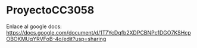 # ProyectoCC3058

Enlace al google docs: https://docs.google.com/document/d/1T7YcDqfb2XDPCBNPc1DGO7KSHcpOBOKMUqYRVFoB-4o/edit?usp=sharing
